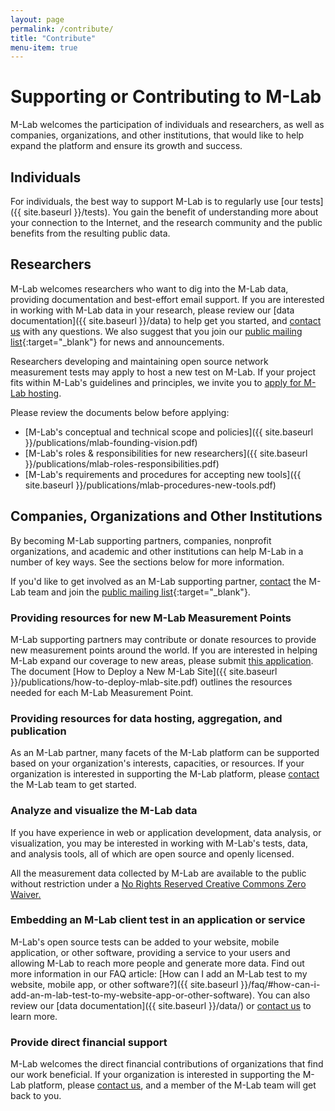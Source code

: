 ```yaml
---
layout: page
permalink: /contribute/
title: "Contribute"
menu-item: true
---
```


# Supporting or Contributing to M-Lab

M-Lab welcomes the participation of individuals and researchers, as well as companies, organizations, and other institutions, that would like to help expand the platform and ensure its growth and success.

## Individuals

For individuals, the best way to support M-Lab is to regularly use [our tests]({{ site.baseurl }}/tests). You gain the benefit of understanding more about your connection to the Internet, and the research community and the public benefits from the resulting public data.

## Researchers

M-Lab welcomes researchers who want to dig into the M-Lab data, providing documentation and best-effort email support. If you are interested in working with M-Lab data in your research, please review our [data documentation]({{ site.baseurl }}/data) to help get you started, and [contact us](mailto:support@measurementlab.net) with any questions. We also suggest that you join our [public mailing list](https://groups.google.com/a/measurementlab.net/forum/?fromgroups#!forum/discuss){:target="_blank"} for news and announcements.

Researchers developing and maintaining open source network measurement tests may apply to host a new test on M-Lab. If your project fits within M-Lab's guidelines and principles, we invite you to [apply for M-Lab hosting](https://docs.google.com/a/opentechinstitute.org/forms/d/1Dz-d8bs92ltlKKxWDCoi2nFC6wmBrBq6vrLIwhYyiDM/viewform).

Please review the documents below before applying:

* [M-Lab's conceptual and technical scope and policies]({{ site.baseurl }}/publications/mlab-founding-vision.pdf)
* [M-Lab's roles & responsibilities for new researchers]({{ site.baseurl }}/publications/mlab-roles-responsibilities.pdf)
* [M-Lab's requirements and procedures for accepting new tools]({{ site.baseurl }}/publications/mlab-procedures-new-tools.pdf)

## Companies, Organizations and Other Institutions

By becoming M-Lab supporting partners, companies, nonprofit organizations, and academic and other institutions can help M-Lab in a number of key ways. See the sections below for more information.

If you'd like to get involved as an M-Lab supporting partner, [contact](mailto:support@measurementlab.net) the M-Lab team and join the [public mailing list](https://groups.google.com/a/measurementlab.net/forum/?fromgroups#!forum/discuss){:target="_blank"}.

### Providing resources for new M-Lab Measurement Points

M-Lab supporting partners may contribute or donate resources to provide new measurement points around the world. If you are interested in helping M-Lab expand our coverage to new areas, please submit [this application](https://docs.google.com/a/measurementlab.net/spreadsheet/viewform?formkey=dHNMZ2p0OU5TckxIUFg0RVNhSk5teEE6MQ#gid=0). The document [How to Deploy a New M-Lab Site]({{ site.baseurl }}/publications/how-to-deploy-mlab-site.pdf) outlines the resources needed for each M-Lab Measurement Point.

### Providing resources for data hosting, aggregation, and publication

As an M-Lab partner, many facets of the M-Lab platform can be supported based on your organization's interests, capacities, or resources. If your organization is interested in supporting the M-Lab platform, please [contact](mailto:support@measurementlab.net) the M-Lab team to get started.

### Analyze and visualize the M-Lab data

If you have experience in web or application development, data analysis, or visualization, you may be interested in working with M-Lab's tests, data, and analysis tools, all of which are open source and openly licensed.

All the measurement data collected by M-Lab are available to the public without restriction under a [No Rights Reserved Creative Commons Zero Waiver.](http://creativecommons.org/about/cc0)

### Embedding an M-Lab client test in an application or service

M-Lab's open source tests can be added to your website, mobile application, or other software, providing a service to your users and allowing M-Lab to reach more people and generate more data. Find out more information in our FAQ article: [How can I add an M-Lab test to my website, mobile app, or other software?]({{ site.baseurl }}/faq/#how-can-i-add-an-m-lab-test-to-my-website-app-or-other-software). You can also review our [data documentation]({{ site.baseurl }}/data/) or [contact us](mailto:support@measurementlab.net) to learn more.

### Provide direct financial support

M-Lab welcomes the direct financial contributions of organizations that find our work beneficial. If your organization is interested in supporting the M-Lab platform, please [contact us](mailto:support@measurementlab.net), and a member of the M-Lab team will get back to you.